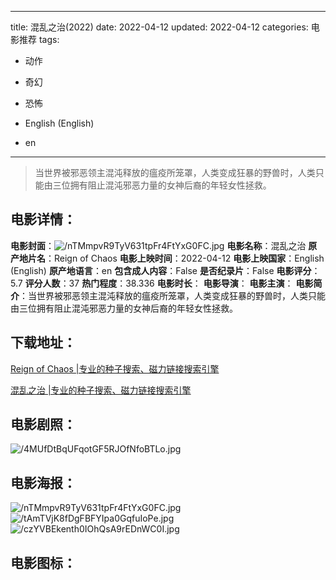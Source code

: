 
---
title: 混乱之治(2022)
date: 2022-04-12
updated: 2022-04-12
categories: 电影推荐
tags:
- 动作
- 奇幻
- 恐怖

- English (English)
- en
---


> 当世界被邪恶领主混沌释放的瘟疫所笼罩，人类变成狂暴的野兽时，人类只能由三位拥有阻止混沌邪恶力量的女神后裔的年轻女性拯救。

## **电影详情**：

**电影封面**：<img src="https://image.tmdb.org/t/p/w200/nTMmpvR9TyV631tpFr4FtYxG0FC.jpg" alt="/nTMmpvR9TyV631tpFr4FtYxG0FC.jpg" title="/nTMmpvR9TyV631tpFr4FtYxG0FC.jpg">
**电影名称**：混乱之治
**原产地片名**：Reign of Chaos
**电影上映时间**：2022-04-12
**电影上映国家**：English (English)
**原产地语言**：en
**包含成人内容**：False
**是否纪录片**：False
**电影评分**：5.7
**评分人数**：37
**热门程度**：38.336
**电影时长**：
**电影导演**：
**电影主演**：
**电影简介**：当世界被邪恶领主混沌释放的瘟疫所笼罩，人类变成狂暴的野兽时，人类只能由三位拥有阻止混沌邪恶力量的女神后裔的年轻女性拯救。

## **下载地址**：
[Reign of Chaos |专业的种子搜索、磁力链接搜索引擎](https://movie.amd794.com:2083/?search=Reign%20of%20Chaos&ordering=&mode=match_phrase&page_size=10&page=1)

[混乱之治 |专业的种子搜索、磁力链接搜索引擎](https://movie.amd794.com:2083/?search=%E6%B7%B7%E4%B9%B1%E4%B9%8B%E6%B2%BB&ordering=&mode=match_phrase&page_size=10&page=1)
 

## **电影剧照**：
<img src="https://image.tmdb.org/t/p/original/4MUfDtBqUFqotGF5RJOfNfoBTLo.jpg" alt="/4MUfDtBqUFqotGF5RJOfNfoBTLo.jpg" title="/4MUfDtBqUFqotGF5RJOfNfoBTLo.jpg">

## **电影海报**：
<img src="https://image.tmdb.org/t/p/original/nTMmpvR9TyV631tpFr4FtYxG0FC.jpg" alt="/nTMmpvR9TyV631tpFr4FtYxG0FC.jpg" title="/nTMmpvR9TyV631tpFr4FtYxG0FC.jpg"><img src="https://image.tmdb.org/t/p/original/tAmTVjK8fDgFBFYIpa0GqfuIoPe.jpg" alt="/tAmTVjK8fDgFBFYIpa0GqfuIoPe.jpg" title="/tAmTVjK8fDgFBFYIpa0GqfuIoPe.jpg"><img src="https://image.tmdb.org/t/p/original/czYVBEkenth0IOhQsA9rEDnWC0I.jpg" alt="/czYVBEkenth0IOhQsA9rEDnWC0I.jpg" title="/czYVBEkenth0IOhQsA9rEDnWC0I.jpg">

## **电影图标**：

